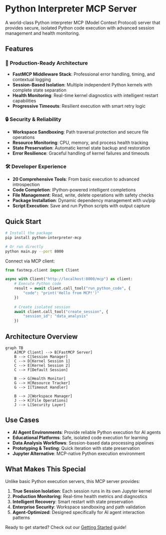 # Python Interpreter MCP Server

A world-class Python interpreter MCP (Model Context Protocol) server that provides secure, isolated Python code execution with advanced session management and health monitoring.

## Features

### 🚀 **Production-Ready Architecture**
- **FastMCP Middleware Stack**: Professional error handling, timing, and contextual logging
- **Session-Based Isolation**: Multiple independent Python kernels with complete state separation  
- **Health Monitoring**: Real-time kernel diagnostics with intelligent restart capabilities
- **Progressive Timeouts**: Resilient execution with smart retry logic

### 🔒 **Security & Reliability** 
- **Workspace Sandboxing**: Path traversal protection and secure file operations
- **Resource Monitoring**: CPU, memory, and process health tracking
- **State Preservation**: Automatic kernel state backup and restoration
- **Error Resilience**: Graceful handling of kernel failures and timeouts

### 🛠 **Developer Experience**
- **20 Comprehensive Tools**: From basic execution to advanced introspection
- **Code Completion**: IPython-powered intelligent completions
- **File Management**: Read, write, delete operations with safety checks  
- **Package Installation**: Dynamic dependency management with uv/pip
- **Script Execution**: Save and run Python scripts with output capture

## Quick Start

```bash
# Install the package
pip install python-interpreter-mcp

# Or run directly
python main.py --port 8000
```

Connect via MCP client:
```python
from fastmcp.client import Client

async with Client("http://localhost:8000/mcp") as client:
    # Execute Python code
    result = await client.call_tool("run_python_code", {
        "code": "print('Hello from MCP!')"
    })
    
    # Create isolated session
    await client.call_tool("create_session", {
        "session_id": "data_analysis"
    })
```

## Architecture Overview

```mermaid
graph TB
    A[MCP Client] --> B[FastMCP Server]
    B --> C[Session Manager]
    C --> D[Kernel Session 1]
    C --> E[Kernel Session 2]
    C --> F[Default Session]
    
    B --> G[Health Monitor]
    G --> H[Resource Tracker]
    G --> I[Timeout Handler]
    
    B --> J[Workspace Manager]
    J --> K[File Operations]
    J --> L[Security Layer]
```

## Use Cases

- **AI Agent Environments**: Provide reliable Python execution for AI agents
- **Educational Platforms**: Safe, isolated code execution for learning
- **Data Analysis Workflows**: Session-based data processing pipelines  
- **Prototyping & Testing**: Quick iteration with state preservation
- **Jupyter Alternative**: MCP-native Python execution environment

## What Makes This Special

Unlike basic Python execution servers, this MCP server provides:

1. **True Session Isolation**: Each session runs in its own Jupyter kernel
2. **Production Monitoring**: Real-time health metrics and diagnostics
3. **Intelligent Recovery**: Smart restart with state preservation  
4. **Enterprise Security**: Workspace sandboxing and path validation
5. **Agent-Optimized**: Designed specifically for AI agent interaction patterns

Ready to get started? Check out our [Getting Started](getting-started.md) guide!